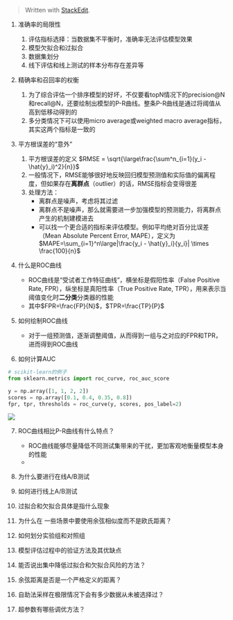 


> Written with [StackEdit](https://stackedit.io/).

1. 准确率的局限性
	1. 评估指标选择：当数据集不平衡时，准确率无法评估模型效果
	2. 模型欠拟合和过拟合
	3. 数据集划分
	4. 线下评估和线上测试的样本分布存在差异等

2. 精确率和召回率的权衡
	1. 为了综合评估一个排序模型的好坏，不仅要看topN情况下的precision@N和recall@N，还要绘制出模型的P-R曲线。整条P-R曲线是通过将阈值从高到低移动得到的
	2. 多分类情况下可以使用micro average或weighted macro average指标，其实这两个指标是一致的

3. 平方根误差的“意外”
	1. 平方根误差的定义 $RMSE = \sqrt{\large\frac{\sum^n_{i=1}(y_i - \hat{y}_i)^2}{n}}$
	2. 一般情况下，RMSE能够很好地反映回归模型预测值和实际值的偏离程度，但如果存在**离群点**（outlier）的话，RMSE指标会变得很差
	3. 处理方法：
		* 离群点是噪声，考虑将其过滤
		* 离群点不是噪声，那么就需要进一步加强模型的预测能力，将离群点产生的机制建模进去
		* 可以找一个更合适的指标来评估模型。例如平均绝对百分比误差（Mean Absolute Percent Error, MAPE），定义为$MAPE=\sum_{i=1}^n\large|\frac{y_i - \hat{y}_i}{y_i}| \times \frac{100}{n}$

4. 什么是ROC曲线
    * ROC曲线是“受试者工作特征曲线”，横坐标是假阳性率（False Positive Rate, FPR），纵坐标是真阳性率（True Positive Rate, TPR），用来表示当阈值变化时**二分类**分类器的性能
    * 其中$FPR=\frac{FP}{N}$，$TPR=\frac{TP}{P}$

5. 如何绘制ROC曲线
	* 对于一组预测值，逐渐调整阈值，从而得到一组与之对应的FPR和TPR，进而得到ROC曲线

6. 如何计算AUC

```python
# scikit-learn的例子
from sklearn.metrics import roc_curve, roc_auc_score

y = np.array([1, 1, 2, 2])
scores = np.array([0.1, 0.4, 0.35, 0.8])
fpr, tpr, thresholds = roc_curve(y, scores, pos_label=2)

```

![](https://scikit-learn.org/stable/_images/sphx_glr_plot_roc_0011.png)




7. ROC曲线相比P-R曲线有什么特点？
	* ROC曲线能够尽量降低不同测试集带来的干扰，更加客观地衡量模型本身的性能
	* 

8. 为什么要进行在线A/B测试
9. 如何进行线上A/B测试
10. 过拟合和欠拟合具体是指什么现象

11. 为什么在 一些场景中要使用余弦相似度而不是欧氏距离？
12. 如何划分实验组和对照组
13. 模型评估过程中的验证方法及其优缺点
14. 能否说出集中降低过拟合和欠拟合风险的方法？

15. 余弦距离是否是一个严格定义的距离？
16. 自助法采样在极限情况下会有多少数据从未被选择过？
17. 超参数有哪些调优方法？


<!--stackedit_data:
eyJoaXN0b3J5IjpbLTU2MjMxNDI5MywxNTYwNjY4NzhdfQ==
-->